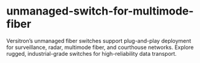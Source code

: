 # unmanaged-switch-for-multimode-fiber
Versitron’s unmanaged fiber switches support plug-and-play deployment for surveillance, radar, multimode fiber, and courthouse networks. Explore rugged, industrial-grade switches for high-reliability data transport.
